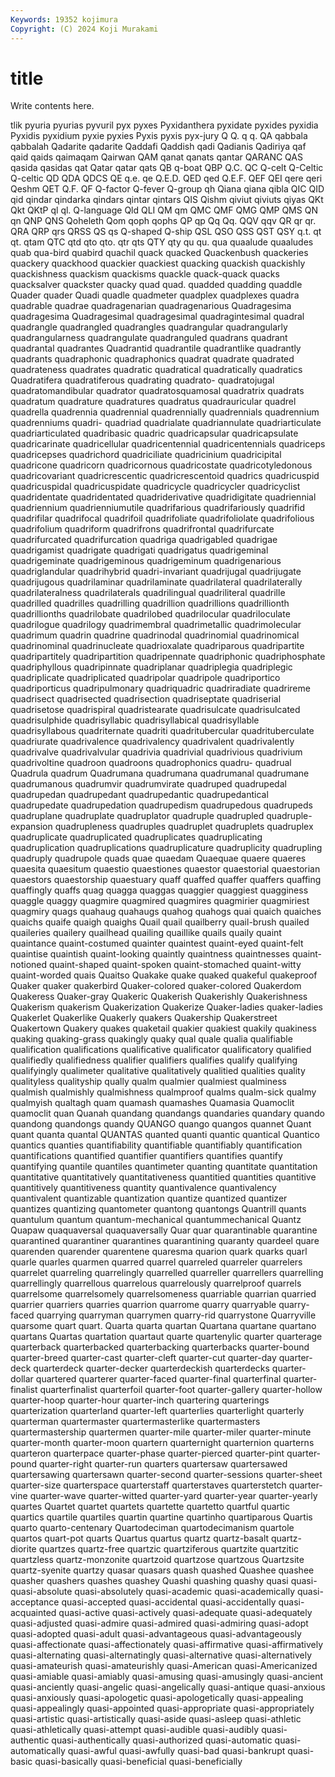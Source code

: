 ```yaml
---
Keywords: 19352 kojimura
Copyright: (C) 2024 Koji Murakami
---
```


# title

Write contents here.



tlik pyuria pyurias pyvuril pyx pyxes Pyxidanthera
pyxidate pyxides pyxidia Pyxidis pyxidium pyxie pyxies Pyxis pyxis pyx-jury
Q Q. q q. QA qabbala qabbalah Qadarite qadarite Qaddafi
Qaddish qadi Qadianis Qadiriya qaf qaid qaids qaimaqam Qairwan QAM
qanat qanats qantar QARANC QAS qasida qasidas qat Qatar qatar
qats QB q-boat QBP Q.C. QC Q-celt Q-Celtic Q-celtic QD
QDA QDCS QE q.e. qe Q.E.D. QED qed Q.E.F. QEF
QEI qere qeri Qeshm QET Q.F. QF Q-factor Q-fever Q-group
qh Qiana qiana qibla QIC QID qid qindar qindarka qindars
qintar qintars QIS Qishm qiviut qiviuts qiyas QKt Qkt QKtP
ql ql. Q-language Qld QLI QM qm QMC QMF QMG
QMP QMS QN qn QNP QNS Qoheleth Qom qoph qophs
QP qp Qq Qq. QQV qqv QR qr qr. QRA
QRP qrs QRSS QS qs Q-shaped Q-ship QSL QSO QSS
QST QSY q.t. qt qt. qtam QTC qtd qto qto.
qtr qts QTY qty qu qu. qua quaalude quaaludes quab
qua-bird quabird quachil quack quacked Quackenbush quackeries quackery quackhood quackier
quackiest quacking quackish quackishly quackishness quackism quackisms quackle quack-quack quacks
quacksalver quackster quacky quad quad. quadded quadding quaddle Quader quader
Quadi quadle quadmeter quadplex quadplexes quadra quadrable quadrae quadragenarian quadragenarious
Quadragesima quadragesima Quadragesimal quadragesimal quadragintesimal quadral quadrangle quadrangled quadrangles quadrangular
quadrangularly quadrangularness quadrangulate quadranguled quadrans quadrant quadrantal quadrantes Quadrantid quadrantile
quadrantlike quadrantly quadrants quadraphonic quadraphonics quadrat quadrate quadrated quadrateness quadrates
quadratic quadratical quadratically quadratics Quadratifera quadratiferous quadrating quadrato- quadratojugal quadratomandibular
quadrator quadratosquamosal quadratrix quadrats quadratum quadrature quadratures quadratus quadrauricular quadrel
quadrella quadrennia quadrennial quadrennially quadrennials quadrennium quadrenniums quadri- quadriad quadrialate
quadriannulate quadriarticulate quadriarticulated quadribasic quadric quadricapsular quadricapsulate quadricarinate quadricellular quadricentennial
quadricentennials quadriceps quadricepses quadrichord quadriciliate quadricinium quadricipital quadricone quadricorn quadricornous
quadricostate quadricotyledonous quadricovariant quadricrescentic quadricrescentoid quadrics quadricuspid quadricuspidal quadricuspidate quadricycle
quadricycler quadricyclist quadridentate quadridentated quadriderivative quadridigitate quadriennial quadriennium quadrienniumutile quadrifarious
quadrifariously quadrifid quadrifilar quadrifocal quadrifoil quadrifoliate quadrifoliolate quadrifolious quadrifolium quadriform
quadrifrons quadrifrontal quadrifurcate quadrifurcated quadrifurcation quadriga quadrigabled quadrigae quadrigamist quadrigate
quadrigati quadrigatus quadrigeminal quadrigeminate quadrigeminous quadrigeminum quadrigenarious quadriglandular quadrihybrid quadri-invariant
quadrijugal quadrijugate quadrijugous quadrilaminar quadrilaminate quadrilateral quadrilaterally quadrilateralness quadrilaterals quadrilingual
quadriliteral quadrille quadrilled quadrilles quadrilling quadrillion quadrillions quadrillionth quadrillionths quadrilobate
quadrilobed quadrilocular quadriloculate quadrilogue quadrilogy quadrimembral quadrimetallic quadrimolecular quadrimum quadrin
quadrine quadrinodal quadrinomial quadrinomical quadrinominal quadrinucleate quadrioxalate quadriparous quadripartite quadripartitely
quadripartition quadripennate quadriphonic quadriphosphate quadriphyllous quadripinnate quadriplanar quadriplegia quadriplegic quadriplicate
quadriplicated quadripolar quadripole quadriportico quadriporticus quadripulmonary quadriquadric quadriradiate quadrireme quadrisect
quadrisected quadrisection quadriseptate quadriserial quadrisetose quadrispiral quadristearate quadrisulcate quadrisulcated quadrisulphide
quadrisyllabic quadrisyllabical quadrisyllable quadrisyllabous quadriternate quadriti quadritubercular quadrituberculate quadriurate quadrivalence
quadrivalency quadrivalent quadrivalently quadrivalve quadrivalvular quadrivia quadrivial quadrivious quadrivium quadrivoltine
quadroon quadroons quadrophonics quadru- quadrual Quadrula quadrum Quadrumana quadrumana quadrumanal
quadrumane quadrumanous quadrumvir quadrumvirate quadruped quadrupedal quadrupedan quadrupedant quadrupedantic quadrupedantical
quadrupedate quadrupedation quadrupedism quadrupedous quadrupeds quadruplane quadruplate quadruplator quadruple quadrupled
quadruple-expansion quadrupleness quadruples quadruplet quadruplets quadruplex quadruplicate quadruplicated quadruplicates quadruplicating
quadruplication quadruplications quadruplicature quadruplicity quadrupling quadruply quadrupole quads quae quaedam
Quaequae quaere quaeres quaesita quaesitum quaestio quaestiones quaestor quaestorial quaestorian
quaestors quaestorship quaestuary quaff quaffed quaffer quaffers quaffing quaffingly quaffs
quag quagga quaggas quaggier quaggiest quagginess quaggle quaggy quagmire quagmired
quagmires quagmirier quagmiriest quagmiry quags quahaug quahaugs quahog quahogs quai
quaich quaiches quaichs quaife quaigh quaighs Quail quail quailberry quail-brush
quailed quaileries quailery quailhead quailing quaillike quails quaily quaint quaintance
quaint-costumed quainter quaintest quaint-eyed quaint-felt quaintise quaintish quaint-looking quaintly quaintness
quaintnesses quaint-notioned quaint-shaped quaint-spoken quaint-stomached quaint-witty quaint-worded quais Quaitso Quakake
quake quaked quakeful quakeproof Quaker quaker quakerbird Quaker-colored quaker-colored Quakerdom
Quakeress Quaker-gray Quakeric Quakerish Quakerishly Quakerishness Quakerism quakerism Quakerization Quakerize
Quaker-ladies quaker-ladies Quakerlet Quakerlike Quakerly quakers Quakership Quakerstreet Quakertown Quakery
quakes quaketail quakier quakiest quakily quakiness quaking quaking-grass quakingly quaky
qual quale qualia qualifiable qualification qualifications qualificative qualificator qualificatory qualified
qualifiedly qualifiedness qualifier qualifiers qualifies qualify qualifying qualifyingly qualimeter qualitative
qualitatively qualitied qualities quality qualityless qualityship qually qualm qualmier qualmiest
qualminess qualmish qualmishly qualmishness qualmproof qualms qualm-sick qualmy qualmyish qualtagh
quam quamash quamashes Quamasia Quamoclit quamoclit quan Quanah quandang quandangs
quandaries quandary quando quandong quandongs quandy QUANGO quango quangos quannet
Quant quant quanta quantal QUANTAS quanted quanti quantic quantical Quantico
quantics quanties quantifiability quantifiable quantifiably quantification quantifications quantified quantifier quantifiers
quantifies quantify quantifying quantile quantiles quantimeter quanting quantitate quantitation quantitative
quantitatively quantitativeness quantitied quantities quantitive quantitively quantitiveness quantity quantivalence quantivalency
quantivalent quantizable quantization quantize quantized quantizer quantizes quantizing quantometer quantong
quantongs Quantrill quants quantulum quantum quantum-mechanical quantummechanical Quantz Quapaw quaquaversal
quaquaversally Quar quar quarantinable quarantine quarantined quarantiner quarantines quarantining quaranty
quardeel quare quarenden quarender quarentene quaresma quarion quark quarks quarl
quarle quarles quarmen quarred quarrel quarreled quarreler quarrelers quarrelet quarreling
quarrelingly quarrelled quarreller quarrellers quarrelling quarrellingly quarrellous quarrelous quarrelously quarrelproof
quarrels quarrelsome quarrelsomely quarrelsomeness quarriable quarrian quarried quarrier quarriers quarries
quarrion quarrome quarry quarryable quarry-faced quarrying quarryman quarrymen quarry-rid quarrystone
Quarryville quarsome quart quart. Quarta quarta quartan Quartana quartane quartano
quartans Quartas quartation quartaut quarte quartenylic quarter quarterage quarterback quarterbacked
quarterbacking quarterbacks quarter-bound quarter-breed quarter-cast quarter-cleft quarter-cut quarter-day quarter-deck quarterdeck
quarter-decker quarterdeckish quarterdecks quarter-dollar quartered quarterer quarter-faced quarter-final quarterfinal quarter-finalist
quarterfinalist quarterfoil quarter-foot quarter-gallery quarter-hollow quarter-hoop quarter-hour quarter-inch quartering quarterings
quarterization quarterland quarter-left quarterlies quarterlight quarterly quarterman quartermaster quartermasterlike quartermasters
quartermastership quartermen quarter-mile quarter-miler quarter-minute quarter-month quarter-moon quartern quarternight quarternion
quarterns quarteron quarterpace quarter-phase quarter-pierced quarter-pint quarter-pound quarter-right quarter-run quarters
quartersaw quartersawed quartersawing quartersawn quarter-second quarter-sessions quarter-sheet quarter-size quarterspace quarterstaff
quarterstaves quarterstetch quarter-vine quarter-wave quarter-witted quarter-yard quarter-year quarter-yearly quartes Quartet
quartet quartets quartette quartetto quartful quartic quartics quartile quartiles quartin
quartine quartinho quartiparous Quartis quarto quarto-centenary Quartodeciman quartodecimanism quartole quartos
quart-pot quarts Quartus quartus quartz quartz-basalt quartz-diorite quartzes quartz-free quartzic
quartziferous quartzite quartzitic quartzless quartz-monzonite quartzoid quartzose quartzous Quartzsite quartz-syenite
quartzy quasar quasars quash quashed Quashee quashee quasher quashers quashes
quashey Quashi quashing quashy quasi quasi- quasi-absolute quasi-absolutely quasi-academic quasi-academically
quasi-acceptance quasi-accepted quasi-accidental quasi-accidentally quasi-acquainted quasi-active quasi-actively quasi-adequate quasi-adequately quasi-adjusted
quasi-admire quasi-admired quasi-admiring quasi-adopt quasi-adopted quasi-adult quasi-advantageous quasi-advantageously quasi-affectionate quasi-affectionately
quasi-affirmative quasi-affirmatively quasi-alternating quasi-alternatingly quasi-alternative quasi-alternatively quasi-amateurish quasi-amateurishly quasi-American quasi-Americanized
quasi-amiable quasi-amiably quasi-amusing quasi-amusingly quasi-ancient quasi-anciently quasi-angelic quasi-angelically quasi-antique quasi-anxious
quasi-anxiously quasi-apologetic quasi-apologetically quasi-appealing quasi-appealingly quasi-appointed quasi-appropriate quasi-appropriately quasi-artistic quasi-artistically
quasi-aside quasi-asleep quasi-athletic quasi-athletically quasi-attempt quasi-audible quasi-audibly quasi-authentic quasi-authentically quasi-authorized
quasi-automatic quasi-automatically quasi-awful quasi-awfully quasi-bad quasi-bankrupt quasi-basic quasi-basically quasi-beneficial quasi-beneficially
